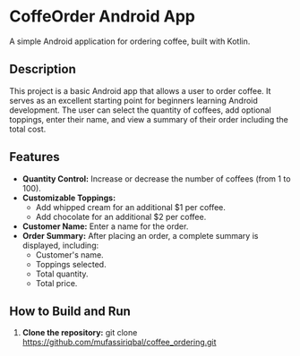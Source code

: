 # CoffeOrder Android App

A simple Android application for ordering coffee, built with Kotlin.

## Description

This project is a basic Android app that allows a user to order coffee. It serves as an excellent starting point for beginners learning Android development. The user can select the quantity of coffees, add optional toppings, enter their name, and view a summary of their order including the total cost.

## Features

*   **Quantity Control:** Increase or decrease the number of coffees (from 1 to 100).
*   **Customizable Toppings:**
    *   Add whipped cream for an additional $1 per coffee.
    *   Add chocolate for an additional $2 per coffee.
*   **Customer Name:** Enter a name for the order.
*   **Order Summary:** After placing an order, a complete summary is displayed, including:
    *   Customer's name.
    *   Toppings selected.
    *   Total quantity.
    *   Total price.

## How to Build and Run

1.  **Clone the repository:**
  git clone https://github.com/mufassiriqbal/coffee_ordering.git
    
